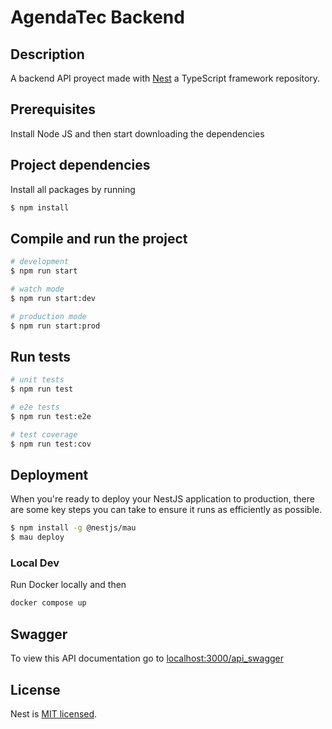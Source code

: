 
# AgendaTec Backend

## Description
A backend API proyect made with [Nest](https://github.com/nestjs/nest) a TypeScript framework repository.

## Prerequisites
Install Node JS and then start downloading the dependencies

## Project dependencies
Install all packages by running
```bash
$ npm install
```

## Compile and run the project

```bash
# development
$ npm run start

# watch mode
$ npm run start:dev

# production mode
$ npm run start:prod
```

## Run tests

```bash
# unit tests
$ npm run test

# e2e tests
$ npm run test:e2e

# test coverage
$ npm run test:cov
```

## Deployment

When you're ready to deploy your NestJS application to production, there are some key steps you can take to ensure it runs as efficiently as possible. 

```bash
$ npm install -g @nestjs/mau
$ mau deploy
```

### Local Dev

Run Docker locally and then
```bash
docker compose up
```

## Swagger

To view this API documentation go to [localhost:3000/api_swagger](http://localhost:3000/api_swagger)

## License

Nest is [MIT licensed](https://github.com/nestjs/nest/blob/master/LICENSE).
